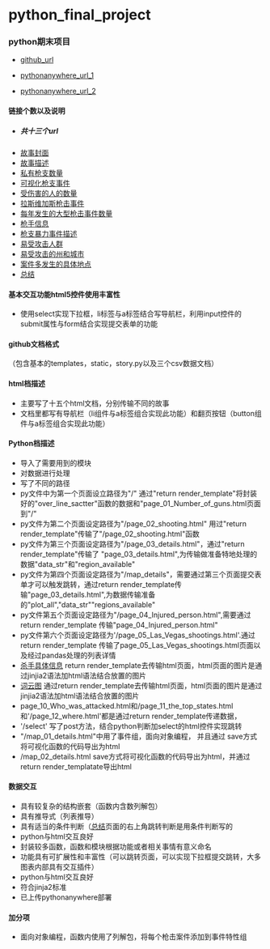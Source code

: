 # python_final_project
### python期末项目
- [github_url](https://github.com/yebail-ss/python_final_project)

- [pythonanywhere_url_1](http://forgunsmatter.pythonanywhere.com/)

- [pythonanywhere_url_2](http://forgunsmatter2.pythonanywhere.com/)

#### 链接个数以及说明

- ##### 共十三个url
- [故事封面](http://forgunsmatter.pythonanywhere.com/page_cover.html)
- [故事描述](http://forgunsmatter.pythonanywhere.com/page_00_the_description.html)
- [私有枪支数量](http://forgunsmatter.pythonanywhere.com/page_01_Number_of_guns.html)
- [可视化枪支事件](http://forgunsmatter.pythonanywhere.com/page_02_shooting.html)
- [受伤害的人的数量](http://forgunsmatter.pythonanywhere.com/page_04_Injured_person.html)
- [拉斯维加斯枪击事件](http://forgunsmatter.pythonanywhere.com/page_05_Las_Vegas_shootings.html)
- [每年发生的大型枪击事件数量](http://forgunsmatter.pythonanywhere.com/page_06_Number_of_shootings.html)
- [枪手信息](http://forgunsmatter2.pythonanywhere.com/)
- [枪支暴力事件描述](http://forgunsmatter.pythonanywhere.com/page_09_Gun_violence.html)
- [易受攻击人群](http://forgunsmatter.pythonanywhere.com/page_08_frequent_words.html)
- [易受攻击的州和城市](http://forgunsmatter.pythonanywhere.com/page_10_Who_was_attacked.html)
- [案件多发生的具体地点](http://forgunsmatter.pythonanywhere.com/page_12_where.html)
- [总结](http://forgunsmatter.pythonanywhere.com/page_13_total_thing.html)








#### 基本交互功能html5控件使用丰富性
- 使用select实现下拉框，li标签与a标签结合写导航栏，利用input控件的submit属性与form结合实现提交表单的功能

#### github文档格式
（包含基本的templates，static，story.py以及三个csv数据文档）
#### html档描述
- 主要写了十五个html文档，分别传输不同的故事
- 文档里都写有导航栏（li组件与a标签组合实现此功能）和翻页按钮（button组件与a标签组合实现此功能）

#### Python档描述
- 导入了需要用到的模块
- 对数据进行处理
- 写了不同的路径
- py文件中为第一个页面设立路径为"/"
   通过"return render_template"将封装好的"over_line_sactter"函数的数据和"page_01_Number_of_guns.html页面到"/"
- py文件为第二个页面设定路径为"/page_02_shooting.html"
   用过"return render_template"传输了"/page_02_shooting.html"函数
- py文件为第三个页面设定路径为"/page_03_details.html"，通过"return render_template"传输了
  "page_03_details.html",为传输做准备特地处理的数据"data_str"和"region_available"
- py文件为第四个页面设定路径为"/map_details"，需要通过第三个页面提交表单才可以触发跳转，通过return render_template传输"page_03_details.html",为数据传输准备的"plot_all","data_str""regions_available"
- py文件第五个页面设定路径为"/page_04_Injured_person.html",需要通过return render_template 传输"page_04_Injured_person.html"
- py文件第六个页面设定路径为'/page_05_Las_Vegas_shootings.html'.通过return render_template 传输了page_05_Las_Vegas_shootings.html页面以及经过pandas处理的列表详情
- [杀手具体信息](http://forgunsmatter2.pythonanywhere.com/)  return render_template去传输html页面，html页面的图片是通过jinjia2语法加html语法结合放置的图片
- [词云图](http://forgunsmatter.pythonanywhere.com/page_08_frequent_words.html)  通过return render_template去传输html页面，html页面的图片是通过jinjia2语法加html语法结合放置的图片
- page_10_Who_was_attacked.html和/page_11_the_top_states.html和'/page_12_where.html'都是通过return render_template传递数据，
- '/select' 写了post方法，结合python判断加select的html控件实现跳转
- "/map_01_details.html"中用了事件组，面向对象编程， 并且通过 save方式将可视化函数的代码导出为html
-  /map_02_details.html save方式将可视化函数的代码导出为html，并通过return render_templatate导出html
#### 数据交互
- 具有较复杂的结构嵌套（函数内含数列解包）
- 具有推导式（列表推导）
- 具有适当的条件判断（[总结](http://forgunsmatter.pythonanywhere.com/page_13_total_thing.html)页面的右上角跳转判断是用条件判断写的
- python与html交互良好
- 封装较多函数，函数和模块根据功能或者相关事情有意义命名
- 功能具有可扩展性和丰富性（可以跳转页面，可以实现下拉框提交跳转，大多图表内部具有交互插件）
- python与html交互良好
- 符合jinja2标准
- 已上传pythonanywhere部署
#### 加分项
- 面向对象编程，函数内使用了列解包，将每个枪击案件添加到事件特性组




